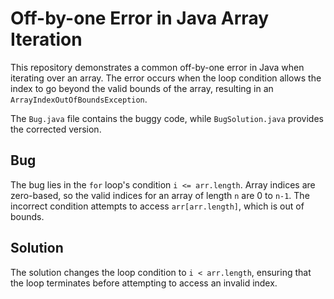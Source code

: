 # Off-by-one Error in Java Array Iteration

This repository demonstrates a common off-by-one error in Java when iterating over an array. The error occurs when the loop condition allows the index to go beyond the valid bounds of the array, resulting in an `ArrayIndexOutOfBoundsException`.

The `Bug.java` file contains the buggy code, while `BugSolution.java` provides the corrected version.

## Bug
The bug lies in the `for` loop's condition `i <= arr.length`.  Array indices are zero-based, so the valid indices for an array of length `n` are 0 to `n-1`.  The incorrect condition attempts to access `arr[arr.length]`, which is out of bounds.

## Solution
The solution changes the loop condition to `i < arr.length`, ensuring that the loop terminates before attempting to access an invalid index.